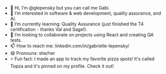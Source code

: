 - 👋 Hi, I’m @glepensky but you can call me Gabi.
- 👀 I’m interested in software & web development, quality assurance, and AI. 
- 🌱 I’m currently learning: Quality Assurance (just finished the T4 certification - thanks Val and Sage!).
- 💞️ I’m looking to collaborate on projects using React and creating QA tests.
- 📫 How to reach me: linkedin.com/in/gabrielle-lepensky/
- 😄 Pronouns: she/her
- ⚡ Fun fact: I made an app to track my favorite pizza spots! It's called Topza and it's pinned on my profile. Check it out!

<!---
glepensky/glepensky is a ✨ special ✨ repository because its `README.md` (this file) appears on your GitHub profile.
You can click the Preview link to take a look at your changes.
--->

